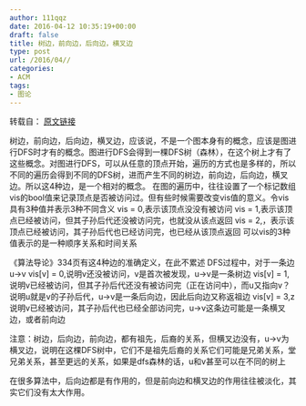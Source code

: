 ```yaml
---
author: 111qqz
date: 2016-04-12 10:35:19+00:00
draft: false
title: 树边，前向边，后向边，横叉边
type: post
url: /2016/04//
categories:
- ACM
tags:
- 图论
---
```


转载自： [原文链接](http://www.gonglin91.com/dfs-graph-edge/)

树边，前向边，后向边，横叉边，应该说，不是一个图本身有的概念，应该是图进行DFS时才有的概念。图进行DFS会得到一棵DFS树（森林），在这个树上才有了这些概念。对图进行DFS，可以从任意的顶点开始，遍历的方式也是多样的，所以不同的遍历会得到不同的DFS树，进而产生不同的树边，前向边，后向边，横叉边。所以这4种边，是一个相对的概念。
在图的遍历中，往往设置了一个标记数组vis的bool值来记录顶点是否被访问过。但有些时候需要改变vis值的意义。令vis具有3种值并表示3种不同含义
vis = 0,表示该顶点没没有被访问
vis = 1,表示该顶点已经被访问，但其子孙后代还没被访问完，也就没从该点返回
vis = 2,，表示该顶点已经被访问，其子孙后代也已经访问完，也已经从该顶点返回
可以vis的3种值表示的是一种顺序关系和时间关系

《算法导论》334页有这4种边的准确定义，在此不累述
DFS过程中，对于一条边u->v
vis[v] = 0,说明v还没被访问，v是首次被发现，u->v是一条树边
vis[v] = 1,说明v已经被访问，但其子孙后代还没有被访问完（正在访问中），而u又指向v？说明u就是v的子孙后代，u->v是一条后向边，因此后向边又称返祖边
vis[v] = 3,z说明v已经被访问，其子孙后代也已经全部访问完，u->v这条边可能是一条横叉边，或者前向边

注意：树边，后向边，前向边，都有祖先，后裔的关系，但横叉边没有，u->v为横叉边，说明在这棵DFS树中，它们不是祖先后裔的关系它们可能是兄弟关系，堂兄弟关系，甚至更远的关系，如果是dfs森林的话，u和v甚至可以在不同的树上

在很多算法中，后向边都是有作用的，但是前向边和横叉边的作用往往被淡化，其实它们没有太大作用。
